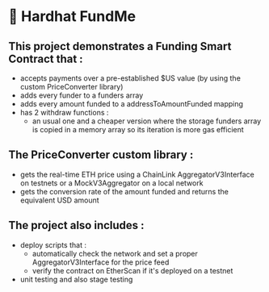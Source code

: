  # 🤖 Hardhat FundMe

## This project demonstrates a Funding Smart Contract that :
  - accepts payments over a pre-established $US value (by using the custom PriceConverter library)
  - adds every funder to a funders array
  - adds every amount funded to a addressToAmountFunded mapping
  - has 2 withdraw functions :
    - an usual one and a cheaper version where the storage funders array is copied in a memory array so its iteration is more gas efficient
    
    
    
## The PriceConverter custom library :
 - gets the real-time ETH price using a ChainLink AggregatorV3Interface on testnets or a MockV3Aggregator on a local network
 - gets the conversion rate of the amount funded and returns the equivalent USD amount



## The project also includes :
- deploy scripts that :
    - automatically check the network and set a proper AggregatorV3Interface for the price feed
    - verify the contract on EtherScan if it's deployed on a testnet
- unit testing and also stage testing
